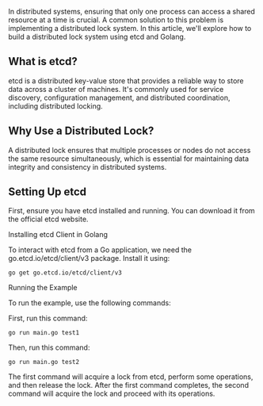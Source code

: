In distributed systems, ensuring that only one process can access a shared resource at a time is crucial. A common solution to this problem is implementing a distributed lock system. In this article, we'll explore how to build a distributed lock system using etcd and Golang.

## What is etcd?

etcd is a distributed key-value store that provides a reliable way to store data across a cluster of machines. It's commonly used for service discovery, configuration management, and distributed coordination, including distributed locking.

## Why Use a Distributed Lock?

A distributed lock ensures that multiple processes or nodes do not access the same resource simultaneously, which is essential for maintaining data integrity and consistency in distributed systems.

## Setting Up etcd

First, ensure you have etcd installed and running. You can download it from the official etcd website.

Installing etcd Client in Golang

To interact with etcd from a Go application, we need the go.etcd.io/etcd/client/v3 package. Install it using:

```
go get go.etcd.io/etcd/client/v3
```

Running the Example

To run the example, use the following commands:

First, run this command:

```
go run main.go test1
```

Then, run this command:

```
go run main.go test2
```

The first command will acquire a lock from etcd, perform some operations, and then release the lock. After the first command completes, the second command will acquire the lock and proceed with its operations.
